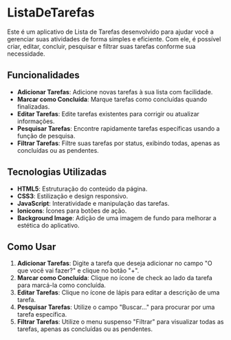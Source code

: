 # ListaDeTarefas

Este é um aplicativo de Lista de Tarefas desenvolvido para ajudar você a gerenciar suas atividades de forma simples e eficiente. Com ele, é possível criar, editar, concluir, pesquisar e filtrar suas tarefas conforme sua necessidade.

## Funcionalidades

- **Adicionar Tarefas**: Adicione novas tarefas à sua lista com facilidade.
- **Marcar como Concluída**: Marque tarefas como concluídas quando finalizadas.
- **Editar Tarefas**: Edite tarefas existentes para corrigir ou atualizar informações.
- **Pesquisar Tarefas**: Encontre rapidamente tarefas específicas usando a função de pesquisa.
- **Filtrar Tarefas**: Filtre suas tarefas por status, exibindo todas, apenas as concluídas ou as pendentes.

## Tecnologias Utilizadas

- **HTML5**: Estruturação do conteúdo da página.
- **CSS3**: Estilização e design responsivo.
- **JavaScript**: Interatividade e manipulação das tarefas.
- **Ionicons**: Ícones para botões de ação.
- **Background Image**: Adição de uma imagem de fundo para melhorar a estética do aplicativo.

## Como Usar

1. **Adicionar Tarefas**: Digite a tarefa que deseja adicionar no campo "O que você vai fazer?" e clique no botão "+".
2. **Marcar como Concluída**: Clique no ícone de check ao lado da tarefa para marcá-la como concluída.
3. **Editar Tarefas**: Clique no ícone de lápis para editar a descrição de uma tarefa.
4. **Pesquisar Tarefas**: Utilize o campo "Buscar..." para procurar por uma tarefa específica.
5. **Filtrar Tarefas**: Utilize o menu suspenso "Filtrar" para visualizar todas as tarefas, apenas as concluídas ou as pendentes.
